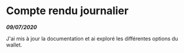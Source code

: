 # Compte rendu journalier

***09/07/2020***

J'ai mis à jour la documentation et ai exploré les différentes options du wallet.